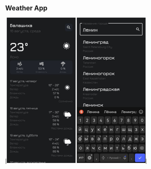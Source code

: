 ## Weather App
|<img src="https://github.com/SollWar/WeatherApp/blob/master/screen_1.jpg" width="220">
<img src="https://github.com/SollWar/WeatherApp/blob/master/screen_2.jpg" width="220">|
